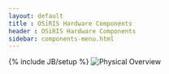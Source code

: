 ```yaml
---
layout: default
title : OSiRIS Hardware Components
header : OSiRIS Hardware Components
sidebar: components-menu.html
---
```

{% include JB/setup %}
![Physical Overview]({{IMAGE_PATH}}/hardware.png)
 